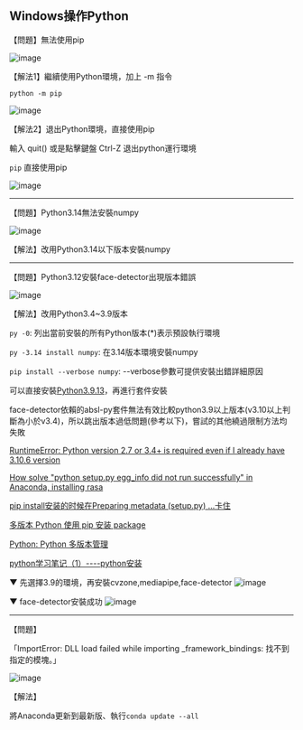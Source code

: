Windows操作Python
---

【問題】無法使用pip

![image](https://github.com/user-attachments/assets/383974b8-e78c-4fac-ae03-615ac308d670)

【解法1】繼續使用Python環境，加上 -m 指令

`python -m pip`

![image](https://github.com/user-attachments/assets/ed8e3cc0-de84-48f0-86ac-d2c740202a11)

【解法2】退出Python環境，直接使用pip

輸入 quit() 或是點擊鍵盤 Ctrl-Z 退出python運行環境

`pip` 直接使用pip

![image](https://github.com/user-attachments/assets/895fc0ba-12d2-416f-9821-cb90f2a6ba5d)


---

【問題】Python3.14無法安裝numpy

![image](https://github.com/user-attachments/assets/5ba0a2ac-1383-46ee-b4c5-ff12db7f3f8e)

【解法】改用Python3.14以下版本安裝numpy

---

【問題】Python3.12安裝face-detector出現版本錯誤

![image](https://github.com/user-attachments/assets/2a9d1d4e-c8ec-49bd-9008-a1cd99110a15)

【解法】改用Python3.4~3.9版本

`py -0`: 列出當前安裝的所有Python版本(*)表示預設執行環境

`py -3.14 install numpy`: 在3.14版本環境安裝numpy

`pip install --verbose numpy`: --verbose參數可提供安裝出錯詳細原因

可以直接安裝[Python3.9.13](https://www.python.org/downloads/release/python-3913/)，再進行套件安裝
 
face-detector依賴的absl-py套件無法有效比較python3.9以上版本(v3.10以上判斷為小於v3.4)，所以跳出版本過低問題(參考以下)，嘗試的其他繞過限制方法均失敗

[RuntimeError: Python version 2.7 or 3.4+ is required even if I already have 3.10.6 version](https://stackoverflow.com/questions/75250036/runtimeerror-python-version-2-7-or-3-4-is-required-even-if-i-already-have-3-10) 

[How solve "python setup.py egg_info did not run successfully" in Anaconda, installing rasa](https://stackoverflow.com/questions/76887424/how-solve-python-setup-py-egg-info-did-not-run-successfully-in-anaconda-insta)

[pip install安装的时候在Preparing metadata (setup.py) ...卡住](https://blog.csdn.net/sinat_29957455/article/details/130285223)

[多版本 Python 使用 pip 安装 package](https://blog.csdn.net/DunkyZ/article/details/128091318)

[Python: Python 多版本管理](https://magicjackting.pixnet.net/blog/post/225113189)

[python学习笔记（1）----python安装](https://www.cnblogs.com/wanghaihong200/p/7587326.html)

▼ 先選擇3.9的環境，再安裝cvzone,mediapipe,face-detector
 ![image](https://github.com/user-attachments/assets/0cf15d68-ecf0-4361-b2a6-1ec90a9c5dd9)

▼ face-detector安裝成功
![image](https://github.com/user-attachments/assets/301e4d7a-d616-48d6-a714-2a0027321746)

---

【問題】

「ImportError: DLL load failed while importing _framework_bindings: 找不到指定的模塊。」


![image](https://github.com/user-attachments/assets/21987403-1ef6-4f20-8f04-649d331238b7)

【解法】

將Anaconda更新到最新版、執行`conda update --all`
